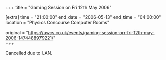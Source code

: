 +++
title = "Gaming Session on Fri 12th May 2006"

[extra]
time = "21:00:00"
end_date = "2006-05-13"
end_time = "04:00:00"
location = "Physics Concourse Computer Rooms"

original = "https://uwcs.co.uk/events/gaming-session-on-fri-12th-may-2006-1474488979221/"    
+++

Cancelled due to LAN.

